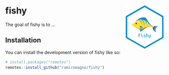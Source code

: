 
<!-- README.md is generated from README.Rmd. Please edit that file -->

# fishy <img src='man/figures/logo.svg' align="right" height="139" />

<!-- badges: start -->
<!-- badges: end -->

The goal of fishy is to …

## Installation

You can install the development version of fishy like so:

``` r
# install.packages("remotes")
remotes::install_github("ramiromagno/fishy")
```
